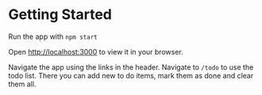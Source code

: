 # Getting Started

Run the app with `npm start`

Open [http://localhost:3000](http://localhost:3000) to view it in your browser.

Navigate the app using the links in the header. Navigate to `/todo` to use the todo list. There you can add new to do items, mark them as done and clear them all.
